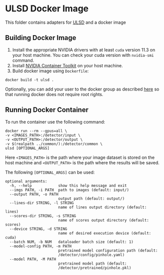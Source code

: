 # ULSD Docker Image
This folder contains adapters for [ULSD](https://github.com/lh9171338/Unified-Line-Segment-Detection/) and a docker image
## Building Docker Image
1) Install the appropriate NVIDIA drivers with at least `cuda` version 11.3 on your host machine. You can check your cuda version with `nvidia-smi` command.
2) Install [NVIDIA Container Toolkit](https://docs.nvidia.com/datacenter/cloud-native/container-toolkit/install-guide.html) on your host machine.
4) Build docker image using `Dockerfile`:
```
docker build -t ulsd .
```
Optionally, you can add your user to the docker group as described [here](https://docs.docker.com/engine/install/linux-postinstall/) so that running docker does not require root rights.
## Running Docker Container
To run the container use the following command:
```
docker run --rm --gpus=all \
-v <IMAGES_PATH>:/detector/input \
-v <OUTPUT_PATH>:/detector/output \
-v $(realpath ../common/):/detector/common \
ulsd [OPTIONAL_ARGS]
```

Here `<IMAGES_PATH>` is the path where your image dataset is stored on the host machine and `<OUTPUT_PATH>` is the path where the results will be saved. 

The following `[OPTIONAL_ARGS]` can be used:
```
optional arguments:
  -h, --help            show this help message and exit
  --imgs PATH, -i PATH  path to images (default: input/)
  --output PATH, -o PATH
                        output path (default: output/)
  --lines-dir STRING, -l STRING
                        name of lines output directory (default: lines)
  --scores-dir STRING, -s STRING
                        name of scores output directory (default: scores)
  --device STRING, -d STRING
                        name of desired execution device (default: cuda)
  --batch NUM, -b NUM   dataloader batch size (default: 1)
  --model-config PATH, -m PATH
                        pretrained model configuration path (default:
                        /detector/config/pinhole.yaml)
  --model PATH, -M PATH
                        pretrained model path (default:
                        /detector/pretrained/pinhole.pkl)
```